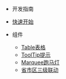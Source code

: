 - 开发指南
 - [快速开始](doc/quickstart.md)

- 组件
  - [Table表格](doc/table.md)
  - [ToolTip提示](doc/tooltip.md)
  - [Marquee跑马灯](doc/marquee.md)
  - [省市区三级联动](doc/cascader.md)